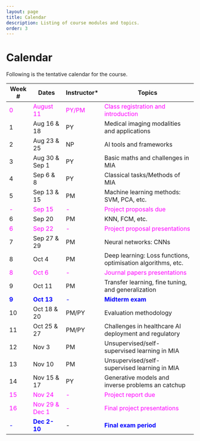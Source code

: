 ```yaml
---
layout: page
title: Calendar
description: Listing of course modules and topics.
order: 3
---
```


# Calendar
Following is the tentative calendar for the course.

|Week #| Dates| Instructor*|Topics|
|---|---|---|---|
|<span style="color:magenta">0</span>|<span style="color:magenta">August 11</span>| <span style="color:magenta">PY/PM|<span style="color:magenta">Class registration and introduction</span>|
|1|Aug 16 & 18|PY|Medical imaging modalities and applications|
|2|Aug 23 & 25|NP|AI tools and frameworks|
|3|Aug 30 & Sep 1|PY|Basic maths and challenges in MIA|
|4|Sep 6 & 8| PY| Classical tasks/Methods of MIA|
|5|Sep 13 & 15| PM| Machine learning methods: SVM, PCA, etc.|
|<span style="color:magenta">-</span>| <span style="color:magenta">Sep 15</span>| <span style="color:magenta">-</span> | <span style="color:magenta">Project proposals due</span>|
|6|Sep 20| PM| KNN, FCM, etc.|
|<span style="color:magenta">6</span>|<span style="color:magenta">Sep 22</span>|<span style="color:magenta">-</span>|<span style="color:magenta">Project proposal presentations</span>|
|7| Sep 27 & 29|PM|Neural networks: CNNs|
|8| Oct 4| PM| Deep learning: Loss functions, optimisation algorithms, etc.|
|<span style="color:magenta">8</span>| <span style="color:magenta">Oct 6</span>| <span style="color:magenta">- </span>| <span style="color:magenta">Journal papers presentations</span>|
|9|Oct 11|PM|Transfer learning, fine tuning, and generalization|
|<span style="color:blue">**9**</span>|<span style="color:blue">**Oct 13**</span>|<span style="color:blue">-</span> |<span style="color:blue">**Midterm exam**</span>|
|10|Oct 18 & 20|PM/PY|Evaluation methodology|
|11|Oct 25 & 27| PM/PY|Challenges in healthcare AI deployment and regulatory|
|12|Nov 3|PM|Unsupervised/self-supervised learning in MIA|
|13|Nov 10| PM| Unsupervised/self-supervised learning in MIA|
|14|Nov 15 & 17| PY| Generative models and inverse problems an catchup|
|<span style="color:magenta">15</span>| <span style="color:magenta">Nov 24</span> |<span style="color:magenta">-</span>| <span style="color:magenta">Project report due</span>|
|<span style="color:magenta">16</span>|<span style="color:magenta">Nov 29 & Dec 1</span>|<span style="color:magenta">-</span>|<span style="color:magenta">Final project presentations</span>|
|<span style="color:blue">-</span>|<span style="color:blue">**Dec 2-10**</span>|-</span>|<span style="color:blue">**Final exam period**</span>|





<!-- Following is the tentative calendar for the course.
<img width="717" alt="image" src="https://user-images.githubusercontent.com/110273572/182473154-9d54583e-c092-41d6-ace3-bdf60af8213f.png"> -->


<!-- {% for module in site.modules %}
{{ module }}
{% endfor %}-->
